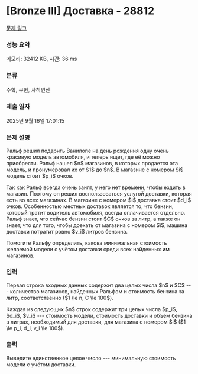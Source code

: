 # [Bronze III] Доставка - 28812 

[문제 링크](https://www.acmicpc.net/problem/28812) 

### 성능 요약

메모리: 32412 KB, 시간: 36 ms

### 분류

수학, 구현, 사칙연산

### 제출 일자

2025년 9월 16일 17:01:15

### 문제 설명

<p>Ральф решил подарить Ванилопе на день рождения одну очень красивую модель автомобиля, и теперь ищет, где её можно приобрести. Ральф нашел $n$ магазинов, в которых продается эта модель, и пронумеровал их от $1$ до $n$. В магазине с номером $i$ модель стоит $p_i$ очков.</p>

<p>Так как Ральф всегда очень занят, у него нет времени, чтобы ездить в магазин. Поэтому он решил воспользоваться услугой доставки, которая есть во всех магазинах. В магазине с номером $i$ доставка стоит $d_i$ очков. Особенностью местных доставок является то, что бензин, который тратит водитель автомобиля, всегда оплачивается отдельно. Ральф знает, что сейчас бензин стоит $C$ очков за литр, а также он знает, что для того, чтобы доехать от магазина с номером $i$, машина доставки потратит ровно $v_i$ литров бензина.</p>

<p>Помогите Ральфу определить, какова минимальная стоимость желаемой модели с учётом доставки среди всех найденных им магазинов.</p>

### 입력 

 <p>Первая строка входных данных содержит два целых числа $n$ и $C$ --- количество магазинов, найденных Ральфом и стоимость бензина за литр, соответственно ($1 \le n, C \le 100$).</p>

<p>Каждая из следующих $n$ строк содержит три целых числа $p_i$, $d_i$, $v_i$ --- стоимость модели, стоимость доставки и объем бензина в литрах, необходимый для доставки, для магазина с номером $i$ ($1 \le p_i, d_i, v_i \le 100$).</p>

### 출력 

 <p>Выведите единственное целое число --- минимальную стоимость модели с учётом доставки.</p>

